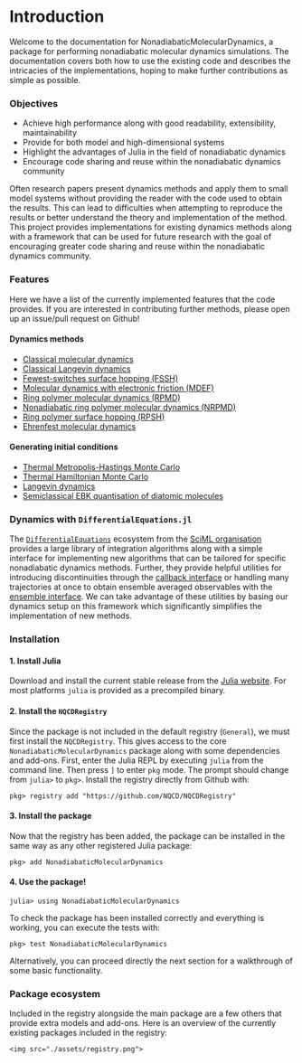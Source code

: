 # Introduction

Welcome to the documentation for NonadiabaticMolecularDynamics, 
a package for performing nonadiabatic molecular dynamics simulations.
The documentation covers both how to use the existing code and describes the
intricacies of the implementations, hoping to make further contributions as simple as possible.

### Objectives

- Achieve high performance along with good readability, extensibility, maintainability
- Provide for both model and high-dimensional systems
- Highlight the advantages of Julia in the field of nonadiabatic dynamics
- Encourage code sharing and reuse within the nonadiabatic dynamics community

Often research papers present dynamics methods and apply them
to small model systems without providing the reader with the code used to obtain the results.
This can lead to difficulties when attempting to reproduce the results or better understand
the theory and implementation of the method.
This project provides implementations for existing dynamics methods along with
a framework that can be used for future research with the goal of encouraging greater
code sharing and reuse within the nonadiabatic dynamics community.

### Features

Here we have a list of the currently implemented features that the code provides.
If you are interested in contributing further methods, please open up an
issue/pull request on Github!

#### Dynamics methods

- [Classical molecular dynamics](@ref)
- [Classical Langevin dynamics](@ref)
- [Fewest-switches surface hopping (FSSH)](@ref)
- [Molecular dynamics with electronic friction (MDEF)](@ref)
- [Ring polymer molecular dynamics (RPMD)](@ref)
- [Nonadiabatic ring polymer molecular dynamics (NRPMD)](@ref)
- [Ring polymer surface hopping (RPSH)](@ref)
- [Ehrenfest molecular dynamics](@ref)

#### Generating initial conditions

- [Thermal Metropolis-Hastings Monte Carlo](@ref)
- [Thermal Hamiltonian Monte Carlo](@ref)
- [Langevin dynamics](@ref)
- [Semiclassical EBK quantisation of diatomic molecules](@ref)

### Dynamics with `DifferentialEquations.jl`

The [`DifferentialEquations`](https://diffeq.sciml.ai/stable/) ecosystem from the
[SciML organisation](https://github.com/SciML/) provides a large library of integration
algorithms along with a simple interface for implementing new algorithms that can be tailored
for specific nonadiabatic dynamics methods.
Further, they provide helpful utilities for introducing discontinuities through the 
[callback interface](https://diffeq.sciml.ai/stable/features/callback_functions/#Using-Callbacks)
or handling many trajectories at once to obtain ensemble averaged observables with
the [ensemble interface](https://diffeq.sciml.ai/stable/features/ensemble/).
We can take advantage of these utilities by basing our dynamics setup on this framework
which significantly simplifies the implementation of new methods.

### Installation

#### 1. Install Julia
Download and install the current stable release from the [Julia website](https://julialang.org/downloads/).
For most platforms `julia` is provided as a precompiled binary.

#### 2. Install the `NQCDRegistry`
Since the package is not included in the default registry (`General`), we must first
install the `NQCDRegistry`.
This gives access to the core `NonadiabaticMolecularDynamics` package along with some dependencies
and add-ons.
First, enter the Julia REPL by executing `julia` from the command line.
Then press `]` to enter `pkg` mode. The prompt should change from `julia>` to `pkg>`.
Install the registry directly from Github with: 
```julia-repl
pkg> registry add "https://github.com/NQCD/NQCDRegistry"
```

#### 3. Install the package
Now that the registry has been added, the package can be installed in the same way as any other registered Julia package:
```julia-repl
pkg> add NonadiabaticMolecularDynamics
```

#### 4. Use the package!
```julia-repl
julia> using NonadiabaticMolecularDynamics
```

To check the package has been installed correctly and everything is working, you can execute the tests
with:
```julia-repl
pkg> test NonadiabaticMolecularDynamics
```
Alternatively, you can proceed directly the next section for a walkthrough of some basic functionality.

### Package ecosystem

Included in the registry alongside the main package are a few others that provide extra
models and add-ons. Here is an overview of the currently existing packages included in
the registry:

```@raw html
<img src="./assets/registry.png">
```

